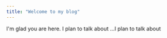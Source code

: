 ```yaml
---
title: "Welcome to my blog" 
---
```


I'm glad you are here. I plan to talk about ...I plan to talk about
